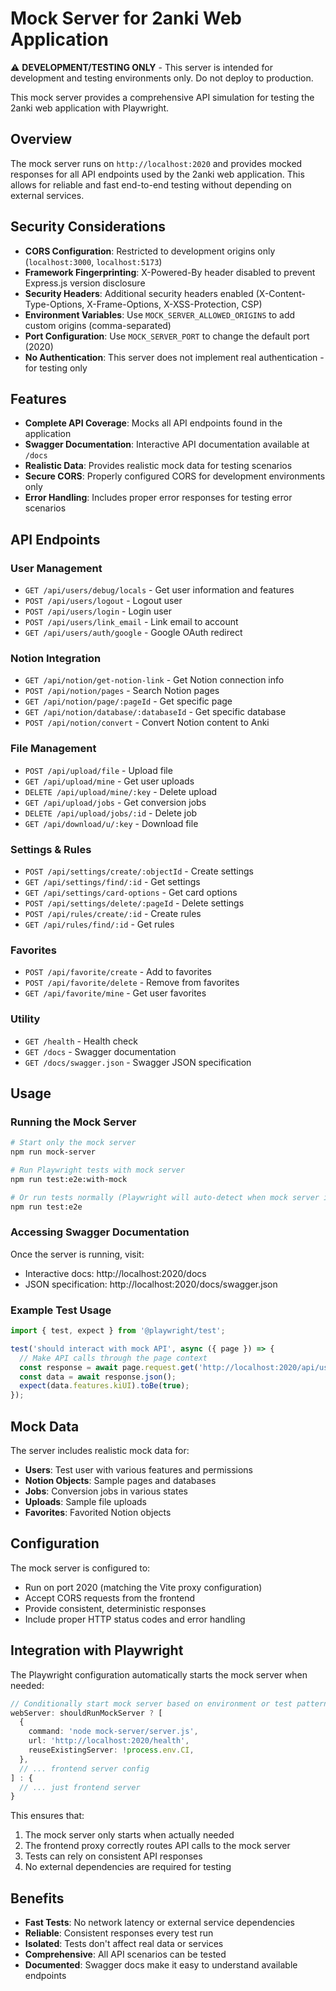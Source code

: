 # Mock Server for 2anki Web Application

⚠️ **DEVELOPMENT/TESTING ONLY** - This server is intended for development and testing environments only. Do not deploy to production.

This mock server provides a comprehensive API simulation for testing the 2anki web application with Playwright.

## Overview

The mock server runs on `http://localhost:2020` and provides mocked responses for all API endpoints used by the 2anki web application. This allows for reliable and fast end-to-end testing without depending on external services.

## Security Considerations

- **CORS Configuration**: Restricted to development origins only (`localhost:3000`, `localhost:5173`)
- **Framework Fingerprinting**: X-Powered-By header disabled to prevent Express.js version disclosure
- **Security Headers**: Additional security headers enabled (X-Content-Type-Options, X-Frame-Options, X-XSS-Protection, CSP)
- **Environment Variables**: Use `MOCK_SERVER_ALLOWED_ORIGINS` to add custom origins (comma-separated)
- **Port Configuration**: Use `MOCK_SERVER_PORT` to change the default port (2020)
- **No Authentication**: This server does not implement real authentication - for testing only

## Features

- **Complete API Coverage**: Mocks all API endpoints found in the application
- **Swagger Documentation**: Interactive API documentation available at `/docs`
- **Realistic Data**: Provides realistic mock data for testing scenarios
- **Secure CORS**: Properly configured CORS for development environments only
- **Error Handling**: Includes proper error responses for testing error scenarios

## API Endpoints

### User Management
- `GET /api/users/debug/locals` - Get user information and features
- `POST /api/users/logout` - Logout user
- `POST /api/users/login` - Login user
- `POST /api/users/link_email` - Link email to account
- `GET /api/users/auth/google` - Google OAuth redirect

### Notion Integration
- `GET /api/notion/get-notion-link` - Get Notion connection info
- `POST /api/notion/pages` - Search Notion pages
- `GET /api/notion/page/:pageId` - Get specific page
- `GET /api/notion/database/:databaseId` - Get specific database
- `POST /api/notion/convert` - Convert Notion content to Anki

### File Management
- `POST /api/upload/file` - Upload file
- `GET /api/upload/mine` - Get user uploads
- `DELETE /api/upload/mine/:key` - Delete upload
- `GET /api/upload/jobs` - Get conversion jobs
- `DELETE /api/upload/jobs/:id` - Delete job
- `GET /api/download/u/:key` - Download file

### Settings & Rules
- `POST /api/settings/create/:objectId` - Create settings
- `GET /api/settings/find/:id` - Get settings
- `GET /api/settings/card-options` - Get card options
- `POST /api/settings/delete/:pageId` - Delete settings
- `POST /api/rules/create/:id` - Create rules
- `GET /api/rules/find/:id` - Get rules

### Favorites
- `POST /api/favorite/create` - Add to favorites
- `POST /api/favorite/delete` - Remove from favorites
- `GET /api/favorite/mine` - Get user favorites

### Utility
- `GET /health` - Health check
- `GET /docs` - Swagger documentation
- `GET /docs/swagger.json` - Swagger JSON specification

## Usage

### Running the Mock Server

```bash
# Start only the mock server
npm run mock-server

# Run Playwright tests with mock server
npm run test:e2e:with-mock

# Or run tests normally (Playwright will auto-detect when mock server is needed)
npm run test:e2e
```

### Accessing Swagger Documentation

Once the server is running, visit:
- Interactive docs: http://localhost:2020/docs
- JSON specification: http://localhost:2020/docs/swagger.json

### Example Test Usage

```typescript
import { test, expect } from '@playwright/test';

test('should interact with mock API', async ({ page }) => {
  // Make API calls through the page context
  const response = await page.request.get('http://localhost:2020/api/users/debug/locals');
  const data = await response.json();
  expect(data.features.kiUI).toBe(true);
});
```

## Mock Data

The server includes realistic mock data for:
- **Users**: Test user with various features and permissions
- **Notion Objects**: Sample pages and databases
- **Jobs**: Conversion jobs in various states
- **Uploads**: Sample file uploads
- **Favorites**: Favorited Notion objects

## Configuration

The mock server is configured to:
- Run on port 2020 (matching the Vite proxy configuration)
- Accept CORS requests from the frontend
- Provide consistent, deterministic responses
- Include proper HTTP status codes and error handling

## Integration with Playwright

The Playwright configuration automatically starts the mock server when needed:

```typescript
// Conditionally start mock server based on environment or test patterns
webServer: shouldRunMockServer ? [
  {
    command: 'node mock-server/server.js',
    url: 'http://localhost:2020/health',
    reuseExistingServer: !process.env.CI,
  },
  // ... frontend server config
] : {
  // ... just frontend server
}
```

This ensures that:
1. The mock server only starts when actually needed
2. The frontend proxy correctly routes API calls to the mock server
3. Tests can rely on consistent API responses
4. No external dependencies are required for testing

## Benefits

- **Fast Tests**: No network latency or external service dependencies
- **Reliable**: Consistent responses every test run
- **Isolated**: Tests don't affect real data or services
- **Comprehensive**: All API scenarios can be tested
- **Documented**: Swagger docs make it easy to understand available endpoints